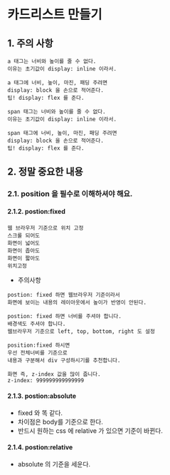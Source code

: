 # 카드리스트 만들기

## 1. 주의 사항

```
a 태그는 너비와 높이를 줄 수 없다.
이유는 초기값이 display: inline 이라서.
```

```
a 태그에 너비, 높이, 마진, 패딩 주려면
display: block 을 손으로 적어준다.
팁! display: flex 를 준다.
```

```
span 태그는 너비와 높이를 줄 수 없다.
이유는 초기값이 display: inline 이라서.
```

```
span 태그에 너비, 높이, 마진, 패딩 주려면
display: block 을 손으로 적어준다.
팁! display: flex 를 준다.
```

## 2. 정말 중요한 내용

### 2.1. position 을 필수로 이해하셔야 해요.

#### 2.1.2. postion:fixed

```
웹 브라우저 기준으로 위치 고정
스크롤 되어도
화면이 넓어도
화면이 좁아도
화면이 짧아도
위치고정
```

- 주의사항

```
postion: fixed 하면 웹브라우저 기준이라서
화면에 보이는 내용의 레이아웃에서 높이가 반영이 안된다.
```

```
postion: fixed 하면 너비를 주셔야 합니다.
배경색도 주셔야 합니다.
웹브라우저 기준으로 left, top, bottom, right 도 설정
```

```
position:fixed 하시면
우선 전체너비를 기준으로
내용과 구분해서 div 구성하시기를 추천합니다.
```

```
화면 즉, z-index 값을 많이 줍니다.
z-index: 999999999999999
```

#### 2.1.3. postion:absolute

- fixed 와 똑 같다.
- 차이점은 body를 기준으로 한다.
- 반드시 원하는 css 에 relative 가 있으면 기준이 바뀐다.

#### 2.1.4. postion:relative

- absolute 의 기준을 세운다.
